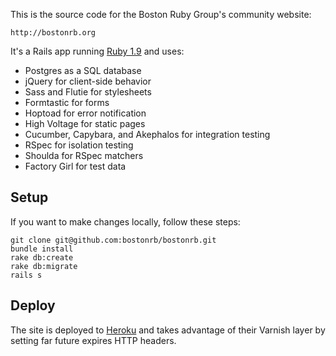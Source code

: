 This is the source code for the Boston Ruby Group's community website:

    http://bostonrb.org

It's a Rails app running [Ruby 1.9](http://www.ruby-lang.org/en/downloads) and uses:

* Postgres as a SQL database
* jQuery for client-side behavior
* Sass and Flutie for stylesheets
* Formtastic for forms
* Hoptoad for error notification
* High Voltage for static pages
* Cucumber, Capybara, and Akephalos for integration testing
* RSpec for isolation testing
* Shoulda for RSpec matchers
* Factory Girl for test data

Setup
-----

If you want to make changes locally, follow these steps:

    git clone git@github.com:bostonrb/bostonrb.git
    bundle install
    rake db:create
    rake db:migrate
    rails s

Deploy
------

The site is deployed to [Heroku](http://heroku.com) and takes advantage
of their Varnish layer by setting far future expires HTTP headers.
